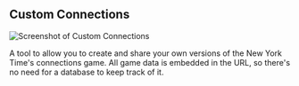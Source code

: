 ## Custom Connections

![Screenshot of Custom Connections](https://raw.githubusercontent.com/zsrobinson/custom-connections/main/public/screenshot.png)

A tool to allow you to create and share your own versions of the New York Time's connections game. All game data is embedded in the URL, so there's no need for a database to keep track of it.
